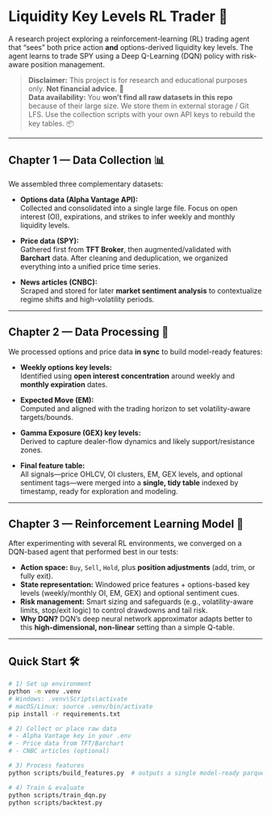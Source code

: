 # Liquidity Key Levels RL Trader 🚀

A research project exploring a reinforcement-learning (RL) trading agent that “sees” both price action **and** options-derived liquidity key levels. The agent learns to trade SPY using a Deep Q-Learning (DQN) policy with risk-aware position management.

> **Disclaimer:** This project is for research and educational purposes only. **Not financial advice.** 📎  
> **Data availability:** You **won’t find all raw datasets in this repo** because of their large size. We store them in external storage / Git LFS. Use the collection scripts with your own API keys to rebuild the key tables. 📦

---

## Chapter 1 — Data Collection 📊

We assembled three complementary datasets:

- **Options data (Alpha Vantage API):**  
  Collected and consolidated into a single large file. Focus on open interest (OI), expirations, and strikes to infer weekly and monthly liquidity levels.

- **Price data (SPY):**  
  Gathered first from **TFT Broker**, then augmented/validated with **Barchart** data. After cleaning and deduplication, we organized everything into a unified price time series.

- **News articles (CNBC):**  
  Scraped and stored for later **market sentiment analysis** to contextualize regime shifts and high-volatility periods.

---

## Chapter 2 — Data Processing 🧹

We processed options and price data **in sync** to build model-ready features:

- **Weekly options key levels:**  
  Identified using **open interest concentration** around weekly and **monthly expiration** dates.

- **Expected Move (EM):**  
  Computed and aligned with the trading horizon to set volatility-aware targets/bounds.

- **Gamma Exposure (GEX) key levels:**  
  Derived to capture dealer-flow dynamics and likely support/resistance zones.

- **Final feature table:**  
  All signals—price OHLCV, OI clusters, EM, GEX levels, and optional sentiment tags—were merged into a **single, tidy table** indexed by timestamp, ready for exploration and modeling.

---

## Chapter 3 — Reinforcement Learning Model 🧠

After experimenting with several RL environments, we converged on a DQN-based agent that performed best in our tests:

- **Action space:** `Buy`, `Sell`, `Hold`, plus **position adjustments** (add, trim, or fully exit).  
- **State representation:** Windowed price features + options-based key levels (weekly/monthly OI, EM, GEX) and optional sentiment cues.  
- **Risk management:** Smart sizing and safeguards (e.g., volatility-aware limits, stop/exit logic) to control drawdowns and tail risk.  
- **Why DQN?** DQN’s deep neural network approximator adapts better to this **high-dimensional, non-linear** setting than a simple Q-table.

---

## Quick Start 🛠️

```bash
# 1) Set up environment
python -m venv .venv
# Windows: .venv\Scripts\activate
# macOS/Linux: source .venv/bin/activate
pip install -r requirements.txt

# 2) Collect or place raw data
# - Alpha Vantage key in your .env
# - Price data from TFT/Barchart
# - CNBC articles (optional)

# 3) Process features
python scripts/build_features.py  # outputs a single model-ready parquet/csv

# 4) Train & evaluate
python scripts/train_dqn.py
python scripts/backtest.py

